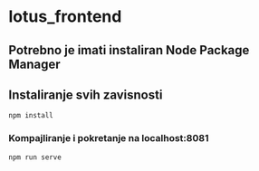 # lotus_frontend

## Potrebno je imati instaliran Node Package Manager

## Instaliranje svih zavisnosti
```
npm install
```

### Kompajliranje i pokretanje na localhost:8081
```
npm run serve
```
